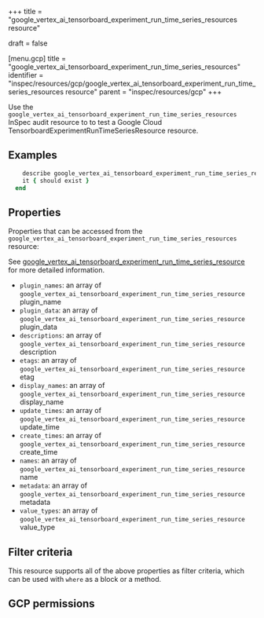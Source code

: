 +++
title = "google_vertex_ai_tensorboard_experiment_run_time_series_resources resource"

draft = false


[menu.gcp]
title = "google_vertex_ai_tensorboard_experiment_run_time_series_resources"
identifier = "inspec/resources/gcp/google_vertex_ai_tensorboard_experiment_run_time_series_resources resource"
parent = "inspec/resources/gcp"
+++

Use the `google_vertex_ai_tensorboard_experiment_run_time_series_resources` InSpec audit resource to to test a Google Cloud TensorboardExperimentRunTimeSeriesResource resource.

## Examples

```ruby
    describe google_vertex_ai_tensorboard_experiment_run_time_series_resources(parent: "projects/#{gcp_project_id}/locations/#{tensorboard_experiment_run_time_series_resource['region']}/tensorboards/#{tensorboard_experiment_run_time_series_resource['tensorboard']}/experiments/#{tensorboard_experiment_run_time_series_resource['experiment']}/runs/#{tensorboard_experiment_run_time_series_resource['run']}", region: ' value_region') do
    it { should exist }
  end
```

## Properties

Properties that can be accessed from the `google_vertex_ai_tensorboard_experiment_run_time_series_resources` resource:

See [google_vertex_ai_tensorboard_experiment_run_time_series_resource](google_vertex_ai_tensorboard_experiment_run_time_series_resource) for more detailed information.

  * `plugin_names`: an array of `google_vertex_ai_tensorboard_experiment_run_time_series_resource` plugin_name
  * `plugin_data`: an array of `google_vertex_ai_tensorboard_experiment_run_time_series_resource` plugin_data
  * `descriptions`: an array of `google_vertex_ai_tensorboard_experiment_run_time_series_resource` description
  * `etags`: an array of `google_vertex_ai_tensorboard_experiment_run_time_series_resource` etag
  * `display_names`: an array of `google_vertex_ai_tensorboard_experiment_run_time_series_resource` display_name
  * `update_times`: an array of `google_vertex_ai_tensorboard_experiment_run_time_series_resource` update_time
  * `create_times`: an array of `google_vertex_ai_tensorboard_experiment_run_time_series_resource` create_time
  * `names`: an array of `google_vertex_ai_tensorboard_experiment_run_time_series_resource` name
  * `metadata`: an array of `google_vertex_ai_tensorboard_experiment_run_time_series_resource` metadata
  * `value_types`: an array of `google_vertex_ai_tensorboard_experiment_run_time_series_resource` value_type

## Filter criteria

This resource supports all of the above properties as filter criteria, which can be used
with `where` as a block or a method.

## GCP permissions
